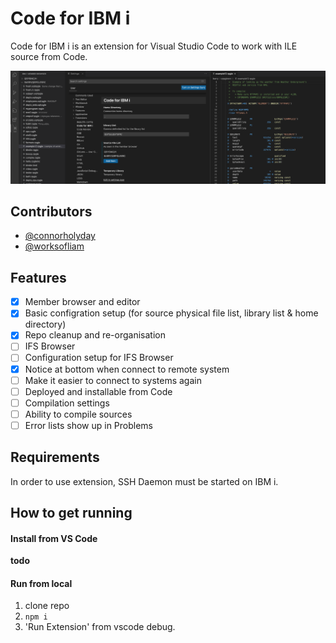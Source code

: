# Code for IBM i

Code for IBM i is an extension for Visual Studio Code to work with ILE source from Code.

![](media/image.png)

## Contributors

* [@connorholyday](https://github.com/connorholyday)
* [@worksofliam](https://github.com/worksofliam)

## Features

* [X] Member browser and editor
* [X] Basic configration setup (for source physical file list, library list & home directory)
* [X] Repo cleanup and re-organisation
* [ ] IFS Browser
* [ ] Configuration setup for IFS Browser
* [X] Notice at bottom when connect to remote system
* [ ] Make it easier to connect to systems again
* [ ] Deployed and installable from Code
* [ ] Compilation settings
* [ ] Ability to compile sources
* [ ] Error lists show up in Problems

## Requirements

In order to use extension, SSH Daemon must be started on IBM i.

## How to get running

#### Install from VS Code

**todo**

#### Run from local

1. clone repo
2. `npm i`
3. 'Run Extension' from vscode debug.
